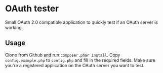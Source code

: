 # OAuth tester
Small OAuth 2.0 compatible application to quickly test if an OAuth server is working.

## Usage
Clone from Github and run `composer.phar install`. Copy `config.example.php` to `config.php` and fill in the required fields. Make sure you're a registered application on the OAuth server you want to test.
